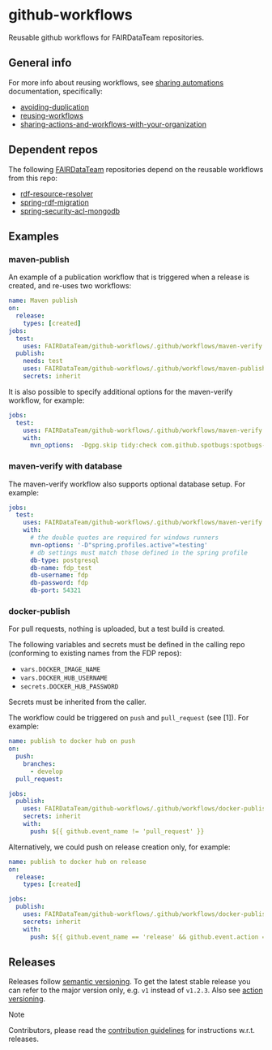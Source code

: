 # github-workflows

Reusable github workflows for FAIRDataTeam repositories.

## General info

For more info about reusing workflows, see [sharing automations] documentation, specifically:
- [avoiding-duplication]
- [reusing-workflows]
- [sharing-actions-and-workflows-with-your-organization]

## Dependent repos

The following [FAIRDataTeam] repositories depend on the reusable workflows from this repo:

- [rdf-resource-resolver]
- [spring-rdf-migration]
- [spring-security-acl-mongodb]

## Examples

### maven-publish

An example of a publication workflow that is triggered when a release is created, and re-uses two workflows:

```yaml
name: Maven publish
on:
  release:
    types: [created]
jobs:
  test:
    uses: FAIRDataTeam/github-workflows/.github/workflows/maven-verify.yml@v1
  publish:
    needs: test
    uses: FAIRDataTeam/github-workflows/.github/workflows/maven-publish.yml@v1
    secrets: inherit
```

It is also possible to specify additional options for the maven-verify workflow, for example:

```yaml
jobs:
  test:
    uses: FAIRDataTeam/github-workflows/.github/workflows/maven-verify.yml@v1
    with:
      mvn_options:  -Dgpg.skip tidy:check com.github.spotbugs:spotbugs-maven-plugin:check
```

### maven-verify with database

The maven-verify workflow also supports optional database setup. For example:

```yaml
jobs:
  test:
    uses: FAIRDataTeam/github-workflows/.github/workflows/maven-verify.yml@v2
    with:
      # the double quotes are required for windows runners
      mvn-options: '-D"spring.profiles.active"=testing'
      # db settings must match those defined in the spring profile
      db-type: postgresql
      db-name: fdp_test
      db-username: fdp
      db-password: fdp
      db-port: 54321
```

### docker-publish
For pull requests, nothing is uploaded, but a test build is created.

The following variables and secrets must be defined in the calling repo (conforming to existing names from the FDP repos):
 
- `vars.DOCKER_IMAGE_NAME`
- `vars.DOCKER_HUB_USERNAME`
- `secrets.DOCKER_HUB_PASSWORD`

Secrets must be inherited from the caller.

The workflow could be triggered on `push` and `pull_request` (see [1]). For example:

```yaml
name: publish to docker hub on push
on:
  push:
    branches:
      - develop
  pull_request:

jobs:
  publish:
    uses: FAIRDataTeam/github-workflows/.github/workflows/docker-publish.yml@v1
    secrets: inherit
    with:
      push: ${{ github.event_name != 'pull_request' }}
```

Alternatively, we could push on release creation only, for example:

```yaml
name: publish to docker hub on release
on:
  release:
    types: [created]

jobs:
  publish:
    uses: FAIRDataTeam/github-workflows/.github/workflows/docker-publish.yml@v1
    secrets: inherit
    with:
      push: ${{ github.event_name == 'release' && github.event.action == 'created' }}
```

## Releases

Releases follow [semantic versioning]. 
To get the latest stable release you can refer to the major version only, e.g. `v1` instead of `v1.2.3`.
Also see [action versioning].

>[!NOTE]
> 
>Contributors, please read the [contribution guidelines] for instructions w.r.t. releases.

[action versioning]: https://github.com/actions/toolkit/blob/master/docs/action-versioning.md#recommendations
[avoiding-duplication]: https://docs.github.com/en/actions/sharing-automations/avoiding-duplication
[contribution guidelines]: ./CONTRIBUTING
[reusing-workflows]: https://docs.github.com/en/actions/sharing-automations/reusing-workflows
[semantic versioning]: https://semver.org/
[sharing automations]: https://docs.github.com/en/actions/sharing-automations
[sharing-actions-and-workflows-with-your-organization]: https://docs.github.com/en/actions/sharing-automations/sharing-actions-and-workflows-with-your-organization

[FAIRDataTeam]: https://github.com/FAIRDataTeam
[rdf-resource-resolver]: https://github.com/FAIRDataTeam/rdf-resource-resolver
[spring-rdf-migration]: https://github.com/FAIRDataTeam/spring-rdf-migration
[spring-security-acl-mongodb]: https://github.com/FAIRDataTeam/spring-security-acl-mongodb
